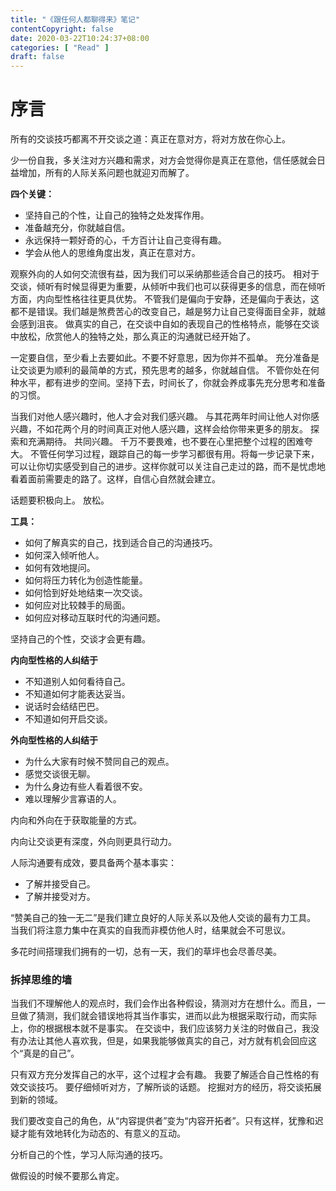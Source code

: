 ```yaml
---
title: "《跟任何人都聊得来》笔记"
contentCopyright: false
date: 2020-03-22T10:24:37+08:00
categories: [ "Read" ]
draft: false
---
```


# 序言
所有的交谈技巧都离不开交谈之道：真正在意对方，将对方放在你心上。

少一份自我，多关注对方兴趣和需求，对方会觉得你是真正在意他，信任感就会日益增加，所有的人际关系问题也就迎刃而解了。

**四个关键：**

* 坚持自己的个性，让自己的独特之处发挥作用。
* 准备越充分，你就越自信。
* 永远保持一颗好奇的心，千方百计让自己变得有趣。
* 学会从他人的思维角度出发，真正在意对方。

观察外向的人如何交流很有益，因为我们可以采纳那些适合自己的技巧。
相对于交谈，倾听有时候显得更为重要，从倾听中我们也可以获得更多的信息，而在倾听方面，内向型性格往往更具优势。
不管我们是偏向于安静，还是偏向于表达，这都不是错误。我们越是煞费苦心的改变自己，越是努力让自己变得面目全非，就越会感到沮丧。
做真实的自己，在交谈中自如的表现自己的性格特点，能够在交谈中放松，欣赏他人的独特之处，那么真正的沟通就已经开始了。

一定要自信，至少看上去要如此。不要不好意思，因为你并不孤单。
充分准备是让交谈更为顺利的最简单的方式，预先思考的越多，你就越自信。
不管你处在何种水平，都有进步的空间。坚持下去，时间长了，你就会养成事先充分思考和准备的习惯。

当我们对他人感兴趣时，他人才会对我们感兴趣。
与其花两年时间让他人对你感兴趣，不如花两个月的时间真正对他人感兴趣，这样会给你带来更多的朋友。
探索和充满期待。
共同兴趣。
千万不要畏难，也不要在心里把整个过程的困难夸大。
不管任何学习过程，跟踪自己的每一步学习都很有用。将每一步记录下来，可以让你切实感受到自己的进步。这样你就可以关注自己走过的路，而不是忧虑地看着面前需要走的路了。这样，自信心自然就会建立。

话题要积极向上。
放松。

**工具：**

* 如何了解真实的自己，找到适合自己的沟通技巧。
* 如何深入倾听他人。
* 如何有效地提问。
* 如何将压力转化为创造性能量。
* 如何恰到好处地结束一次交谈。
* 如何应对比较棘手的局面。
* 如何应对移动互联时代的沟通问题。

坚持自己的个性，交谈才会更有趣。

**内向型性格的人纠结于**

* 不知道别人如何看待自己。
* 不知道如何才能表达妥当。
* 说话时会结结巴巴。
* 不知道如何开启交谈。

**外向型性格的人纠结于**

* 为什么大家有时候不赞同自己的观点。
* 感觉交谈很无聊。
* 为什么身边有些人看着很不安。
* 难以理解少言寡语的人。

内向和外向在于获取能量的方式。

内向让交谈更有深度，外向则更具行动力。

人际沟通要有成效，要具备两个基本事实：

* 了解并接受自己。
* 了解并接受对方。

“赞美自己的独一无二”是我们建立良好的人际关系以及他人交谈的最有力工具。
当我们将注意力集中在真实的自我而非模仿他人时，结果就会不可思议。

多花时间搭理我们拥有的一切，总有一天，我们的草坪也会尽善尽美。

### 拆掉思维的墙

当我们不理解他人的观点时，我们会作出各种假设，猜测对方在想什么。而且，一旦做了猜测，我们就会错误地将其当作事实，进而以此为根据采取行动，而实际上，你的根据根本就不是事实。
在交谈中，我们应该努力关注的时做自己，我没有办法让其他人喜欢我，但是，如果我能够做真实的自己，对方就有机会回应这个“真是的自己”。

只有双方充分发挥自己的水平，这个过程才会有趣。
我要了解适合自己性格的有效交谈技巧。
要仔细倾听对方，了解所谈的话题。
挖掘对方的经历，将交谈拓展到新的领域。

我们要改变自己的角色，从“内容提供者”变为“内容开拓者”。只有这样，犹豫和迟疑才能有效地转化为动态的、有意义的互动。

分析自己的个性，学习人际沟通的技巧。

做假设的时候不要那么肯定。
